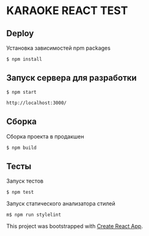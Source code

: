 KARAOKE REACT TEST
==================

Deploy
------

Установка зависимостей npm packages

    $ npm install

Запуск сервера для разработки
-----------------------------

    $ npm start

    http://localhost:3000/

Cборка
------

Сборка проекта в продакшен

    $ npm build

Тесты
-----

Запуск тестов

    $ npm test

Запуск cтатического анализатора стилей

    m$ npm run stylelint



This project was bootstrapped with [Create React App](https://github.com/facebook/create-react-app).

